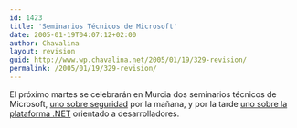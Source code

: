 ```yaml
---
id: 1423
title: 'Seminarios Técnicos de Microsoft'
date: 2005-01-19T04:07:12+02:00
author: Chavalina
layout: revision
guid: http://www.wp.chavalina.net/2005/01/19/329-revision/
permalink: /2005/01/19/329-revision/
---
```

El próximo martes se celebrarán en Murcia dos seminarios técnicos de Microsoft, <a href="http://www.microsoft.com/spain/technet/jornadas/gira/default.asp#jornadas" target="_blank">uno sobre seguridad</a> por la mañana, y por la tarde <a href="http://msevents-eu.microsoft.com/cui/EventDetail.aspx?culture=es-ES&EventID=118754225&EventCategory=1" target="_blank">uno sobre la plataforma .NET</a> orientado a desarrolladores.